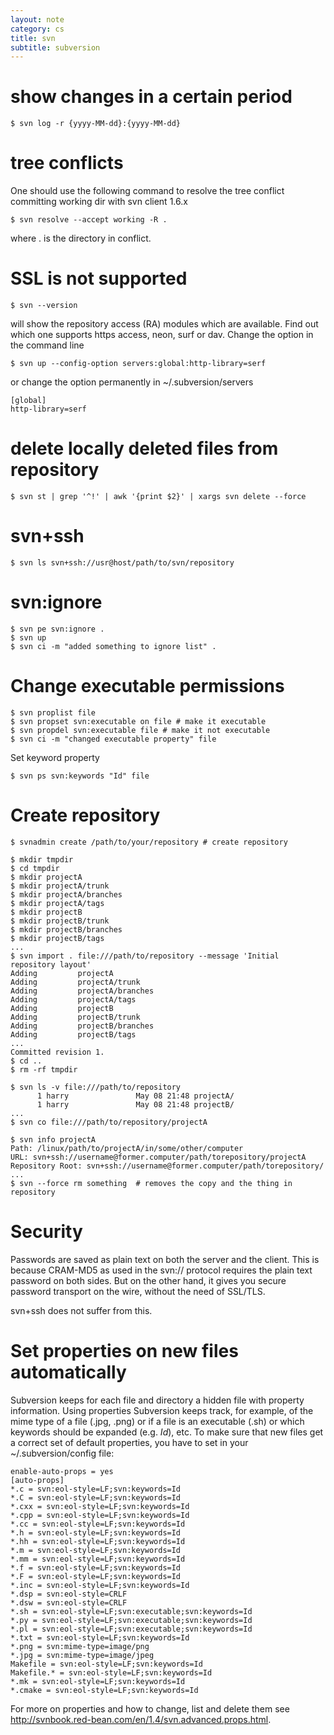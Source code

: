 ```yaml
---
layout: note
category: cs
title: svn
subtitle: subversion
---
```


show changes in a certain period
================================

    $ svn log -r {yyyy-MM-dd}:{yyyy-MM-dd}


tree conflicts
==============
One should use the following command to resolve the tree conflict committing
working dir with svn client 1.6.x

    $ svn resolve --accept working -R .

where . is the directory in conflict.

SSL is not supported
====================

    $ svn --version

will show the repository access (RA) modules which are available. Find out
which one supports https access, neon, surf or dav. Change the option in the
command line

    $ svn up --config-option servers:global:http-library=serf

or change the option permanently in ~/.subversion/servers

    [global]
    http-library=serf

delete locally deleted files from repository
============================================

    $ svn st | grep '^!' | awk '{print $2}' | xargs svn delete --force

svn+ssh
=======

    $ svn ls svn+ssh://usr@host/path/to/svn/repository

svn:ignore
==========

    $ svn pe svn:ignore .
    $ svn up
    $ svn ci -m "added something to ignore list" .

Change executable permissions
=============================

    $ svn proplist file
    $ svn propset svn:executable on file # make it executable
    $ svn propdel svn:executable file # make it not executable
    $ svn ci -m "changed executable property" file

Set keyword property

    $ svn ps svn:keywords "Id" file

Create repository
=================

    $ svnadmin create /path/to/your/repository # create repository
    
    $ mkdir tmpdir
    $ cd tmpdir
    $ mkdir projectA
    $ mkdir projectA/trunk
    $ mkdir projectA/branches
    $ mkdir projectA/tags
    $ mkdir projectB
    $ mkdir projectB/trunk
    $ mkdir projectB/branches
    $ mkdir projectB/tags
    ...
    $ svn import . file:///path/to/repository --message 'Initial repository layout'
    Adding         projectA
    Adding         projectA/trunk
    Adding         projectA/branches
    Adding         projectA/tags
    Adding         projectB
    Adding         projectB/trunk
    Adding         projectB/branches
    Adding         projectB/tags
    ...
    Committed revision 1.
    $ cd ..
    $ rm -rf tmpdir
   
    $ svn ls -v file:///path/to/repository
          1 harry               May 08 21:48 projectA/
          1 harry               May 08 21:48 projectB/
    ...
    $ svn co file:///path/to/repository/projectA
     
    $ svn info projectA
    Path: /linux/path/to/projectA/in/some/other/computer
    URL: svn+ssh://username@former.computer/path/torepository/projectA
    Repository Root: svn+ssh://username@former.computer/path/torepository/
    ...
    $ svn --force rm something  # removes the copy and the thing in repository

Security
========

Passwords are saved as plain text on both the server and the client. This is
because CRAM-MD5 as used in the svn:// protocol requires the plain text
password on both sides. But on the other hand, it gives you secure password
transport on the wire, without the need of SSL/TLS.

svn+ssh does not suffer from this.

Set properties on new files automatically 
=========================================

Subversion keeps for each file and directory a hidden file with property
information. Using properties Subversion keeps track, for example, of the mime
type of a file (.jpg, .png) or if a file is an executable (.sh) or which
keywords should be expanded (e.g. $Id$), etc. To make sure that new files get
a correct set of default properties, you have to set in your
~/.subversion/config file:

    enable-auto-props = yes
    [auto-props]
    *.c = svn:eol-style=LF;svn:keywords=Id
    *.C = svn:eol-style=LF;svn:keywords=Id
    *.cxx = svn:eol-style=LF;svn:keywords=Id
    *.cpp = svn:eol-style=LF;svn:keywords=Id
    *.cc = svn:eol-style=LF;svn:keywords=Id
    *.h = svn:eol-style=LF;svn:keywords=Id
    *.hh = svn:eol-style=LF;svn:keywords=Id
    *.m = svn:eol-style=LF;svn:keywords=Id
    *.mm = svn:eol-style=LF;svn:keywords=Id
    *.f = svn:eol-style=LF;svn:keywords=Id
    *.F = svn:eol-style=LF;svn:keywords=Id
    *.inc = svn:eol-style=LF;svn:keywords=Id
    *.dsp = svn:eol-style=CRLF
    *.dsw = svn:eol-style=CRLF
    *.sh = svn:eol-style=LF;svn:executable;svn:keywords=Id
    *.py = svn:eol-style=LF;svn:executable;svn:keywords=Id
    *.pl = svn:eol-style=LF;svn:executable;svn:keywords=Id
    *.txt = svn:eol-style=LF;svn:keywords=Id
    *.png = svn:mime-type=image/png
    *.jpg = svn:mime-type=image/jpeg
    Makefile = svn:eol-style=LF;svn:keywords=Id
    Makefile.* = svn:eol-style=LF;svn:keywords=Id
    *.mk = svn:eol-style=LF;svn:keywords=Id
    *.cmake = svn:eol-style=LF;svn:keywords=Id

For more on properties and how to change, list and delete them see
http://svnbook.red-bean.com/en/1.4/svn.advanced.props.html.

